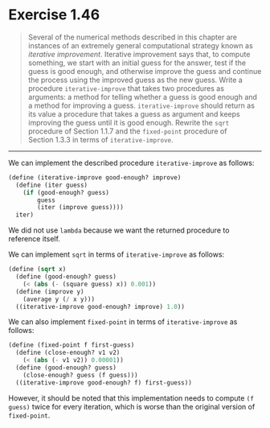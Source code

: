 # Exercise 1.46

> Several of the numerical methods described in this chapter are instances of an extremely general computational strategy known as _iterative improvement_.
> Iterative improvement says that, to compute something, we start with an initial guess for the answer, test if the guess is good enough, and otherwise improve the guess and continue the process using the improved guess as the new guess.
> Write a procedure `iterative-improve` that takes two procedures as arguments:
> a method for telling whether a guess is good enough and a method for improving a guess.
> `iterative-improve` should return as its value a procedure that takes a guess as argument and keeps improving the guess until it is good enough.
> Rewrite the `sqrt` procedure of Section 1.1.7 and the `fixed-point` procedure of Section 1.3.3 in terms of `iterative-improve`.

---

We can implement the described procedure `iterative-improve` as follows:
```scheme
(define (iterative-improve good-enough? improve)
  (define (iter guess)
    (if (good-enough? guess)
        guess
        (iter (improve guess))))
  iter)
```
We did not use `lambda` because we want the returned procedure to reference itself.

We can implement `sqrt` in terms of `iterative-improve` as follows:
```scheme
(define (sqrt x)
  (define (good-enough? guess)
    (< (abs (- (square guess) x)) 0.001))
  (define (improve y)
    (average y (/ x y)))
  ((iterative-improve good-enough? improve) 1.0))
```

We can also implement `fixed-point` in terms of `iterative-improve` as follows:
```scheme
(define (fixed-point f first-guess)
  (define (close-enough? v1 v2)
    (< (abs (- v1 v2)) 0.00001))
  (define (good-enough? guess)
    (close-enough? guess (f guess)))
  ((iterative-improve good-enough? f) first-guess))
```
However, it should be noted that this implementation needs to compute `(f guess)` twice for every iteration, which is worse than the original version of `fixed-point`.
